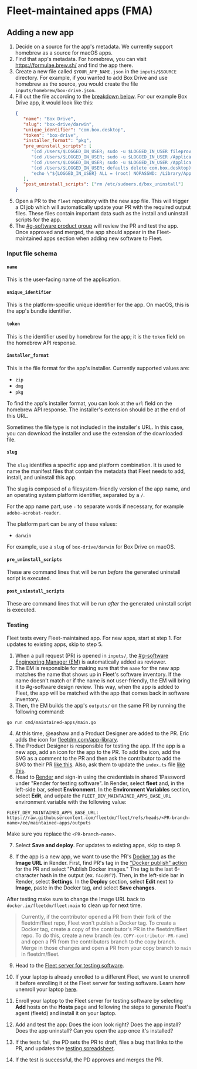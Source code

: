 # Fleet-maintained apps (FMA)

## Adding a new app

1. Decide on a source for the app's metadata. We currently support homebrew as a source for macOS apps.
2. Find that app's metadata. For homebrew, you can visit https://formulae.brew.sh/ and find the app there.
3. Create a new file called `$YOUR_APP_NAME.json` in the `inputs/$SOURCE` directory. For
   example, if you wanted to add Box Drive and use homebrew as the source, you would create the
   file `inputs/homebrew/box-drive.json`.
4. Fill out the file according to the [breakdown below](#input-file-schema). For our example Box Drive app, it would look like this:
   ```json
   {
      "name": "Box Drive",
      "slug": "box-drive/darwin",
      "unique_identifier": "com.box.desktop",
      "token": "box-drive",
      "installer_format": "pkg",
      "pre_uninstall_scripts": [
         "(cd /Users/$LOGGED_IN_USER; sudo -u $LOGGED_IN_USER fileproviderctl domain remove -A com.box.desktop.boxfileprovider)",
         "(cd /Users/$LOGGED_IN_USER; sudo -u $LOGGED_IN_USER /Applications/Box.app/Contents/MacOS/fpe/streem --remove-fpe-domain-and-archive-unsynced-content Box)",
         "(cd /Users/$LOGGED_IN_USER; sudo -u $LOGGED_IN_USER /Applications/Box.app/Contents/MacOS/fpe/streem --remove-fpe-domain-and-preserve-unsynced-content Box)",
         "(cd /Users/$LOGGED_IN_USER; defaults delete com.box.desktop)",
         "echo \"${LOGGED_IN_USER} ALL = (root) NOPASSWD: /Library/Application\\ Support/Box/uninstall_box_drive_r\" >> /etc/sudoers.d/box_uninstall"
      ],
      "post_uninstall_scripts": ["rm /etc/sudoers.d/box_uninstall"]
   }
   ```
5. Open a PR to the `fleet` repository with the new app file. This will trigger a CI job which will automatically update your PR with the required output files. These files contain important data such as the install and uninstall scripts for the app.
6. The [#g-software product group](https://fleetdm.com/handbook/company/product-groups#software-group) will review the PR and test the app. Once approved and merged, the app should appear in the Fleet-maintained apps section when adding new software to Fleet.

### Input file schema

#### `name`
This is the user-facing name of the application.

#### `unique_identifier`
This is the platform-specific unique identifier for the app. On macOS, this is the app's bundle identifier.

#### `token`
This is the identifier used by homebrew for the app; it is the `token` field on the homebrew API response.

#### `installer_format`
This is the file format for the app's installer. Currently supported values are:
- `zip`
- `dmg`
- `pkg`

To find the app's installer format, you can look at the `url` field on the homebrew API response. The installer's extension should be at the end of this URL. 

Sometimes the file type is not included in the installer's URL. In this case, you can download the installer and use the extension of the downloaded file.

#### `slug`
The `slug` identifies a specific app and platform combination. It is used to name the manifest files that contain the metadata that Fleet needs to add, install, and uninstall this app. 

The slug is composed of a filesystem-friendly version of the app name, and an operating system platform identifier, separated by a `/`.

For the app name part, use `-` to separate words if necessary, for example `adobe-acrobat-reader`. 

The platform part can be any of these values:
- `darwin`

For example, use a `slug` of `box-drive/darwin` for Box Drive on macOS.

#### `pre_uninstall_scripts`
These are command lines that will be run _before_ the generated uninstall script is executed.

#### `post_uninstall_scripts`
These are command lines that will be run _after_ the generated uninstall script is executed.

### Testing

Fleet tests every Fleet-maintained app. For new apps, start at step 1. For updates to existing apps, skip to step 5.

1. When a pull request (PR) is opened in `inputs/`, the [#g-software Engineering Manager (EM)](https://fleetdm.com/handbook/company/product-groups#software-group) is automatically added as reviewer.
2. The EM is responsible for making sure that the `name` for the new app matches the name that shows up in Fleet's software inventory. If the name doesn't match or if the name is not user-friendly, the EM will bring it to #g-software design review. This way, when the app is added to Fleet, the app will be matched with the app that comes back in software inventory.
3. Then, the EM builds the app's `outputs/` on the same PR by running the following command:

```
go run cmd/maintained-apps/main.go
```

4. At this time, @eashaw and a Product Designer are added to the PR. Eric adds the icon for [fleetdm.com/app-library](https://fleetdm.com/app-library).
5. The Product Designer is responsible for testing the app. If the app is a new app, add an icon for the app to the PR. To add the icon, add the SVG as a comment to the PR and then ask the contributor to add the SVG to their PR [like this](https://github.com/fleetdm/fleet/pull/28332/files#diff-3728cfaafa50a41f6b017a4ef6ab64f7ce99034a9e90ed46421670f76a2db17f). Also, ask them to update the `index.ts` file [like this](https://github.com/fleetdm/fleet/pull/28332/files#diff-628095892e1d16090be1db6cc1a5c9cebc65248c32a8b1312385394818f2907b).
6. Head to [Render](https://dashboard.render.com/) and sign-in using the credentials in shared 1Password under "Render for testing software". In Render, select **fleet** and, in the left-side bar, select **Environment**. In the **Environment Variables** section, select **Edit**, and udpate the `FLEET_DEV_MAINTAINED_APPS_BASE_URL` environment variable with the following value:

```
FLEET_DEV_MAINTAINED_APPS_BASE_URL: https://raw.githubusercontent.com/fleetdm/fleet/refs/heads/<PR-branch-name>/ee/maintained-apps/outputs
```

Make sure you replace the `<PR-branch-name>`.

7. Select **Save and deploy**. For updates to existing apps, skip to step 9.

8. If the app is a new app, we want to use the PR's [Docker tag](https://hub.docker.com/r/fleetdm/fleet/tags) as the **Image URL** in Render. First, find PR's tag in the ["Docker publish" action](https://github.com/fleetdm/fleet/actions/workflows/goreleaser-snapshot-fleet.yaml) for the PR and select "Publish Docker images." The tag is the last 6-character hash in the output (ex. `f4cd9f7`). Then, in the left-side bar in Render, select **Settings**. In the **Deploy** section, select **Edit** next to **Image**, paste in the Docker tag, and select **Save changes**.

After testing make sure to change the Image URL back to `docker.io/fleetdm/fleet:main` to clean up for next time.

> Currently, if the contributor opened a PR from their fork of the fleetdm/fleet repo, Fleet won't publish a Docker tag. To create a Docker tag, create a copy of the contributor's PR in the fleetdm/fleet repo. To do this, create a new branch (ex. `COPY-contributor-PR-name`) and open a PR from the contributors branch to the copy branch. Merge in those changes and open a PR from your copy branch to `main` in fleetdm/fleet.

9. Head to the [Fleet server for testing software](https://fleet-iibe.onrender.com/).

10. If your laptop is already enrolled to a different Fleet, we want to unenroll it before enrolling it ot the Fleet server for testing software. Learn how unenroll your laptop [here](https://fleetdm.com/guides/how-to-uninstall-fleetd).

11. Enroll your laptop to the Fleet server for testing software by selecting **Add** hosts on the **Hosts** page and following the steps to generate Fleet's agent (fleetd) and install it on your laptop.

12. Add and test the app: Does the icon look right? Does the app install? Does the app uninstall? Can you open the app once it's installed?

13. If the tests fail, the PD sets the PR to draft, files a bug that links to the PR, and updates the [testing spreadsheet](https://docs.google.com/spreadsheets/d/1H-At5fczHwV2Shm_vZMh0zuWowV7AD7yzHgA0RVN7nQ/edit?gid=0#gid=0).
    
14. If the test is successful, the PD approves and merges the PR.
